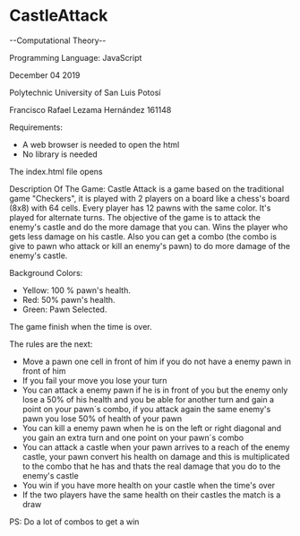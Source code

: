 # CastleAttack
--Computational Theory--

Programming Language: JavaScript

December 04 2019

Polytechnic University of San Luis Potosí

Francisco Rafael Lezama Hernández 161148

Requirements:
- A web browser is needed to open the html
- No library is needed

The index.html file opens

Description Of The Game:
Castle Attack is a game based on the traditional game "Checkers", it is played 
with 2 players on a board like a chess's board (8x8) with 64 cells.
Every player has 12 pawns with the same color.
It's played for alternate turns.
The objective of the game is to attack the enemy's castle and do the more damage that you can.
Wins the player who gets less damage on his castle.
Also you can get a combo (the combo is give to pawn who attack or kill an enemy's pawn) to 
do more damage of the enemy's castle.

Background Colors:
- Yellow: 100 % pawn's health.
- Red: 50% pawn's health.
- Green: Pawn Selected.

The game finish when the time is over.

The rules are the next:

- Move a pawn one cell in front of him if you do not 
  have a enemy pawn in front of him
- If you fail your move you lose your turn
- You can attack a enemy pawn if he is in front of you but 
  the enemy only lose a 50% of his health and you be able for 
  another turn and gain a point on your pawn´s combo, if you 
  attack again the same enemy's pawn you lose 50% of health of your pawn
- You can kill a enemy pawn when he is on the left or right 
  diagonal and you gain an extra turn and one point on your pawn´s combo
- You can attack a castle when your pawn arrives to a reach of the enemy 
  castle, your pawn convert his health on damage and this is multiplicated 
  to the combo that he has and thats the real damage that you do to 
  the enemy's castle
- You win if you have more health on your castle when the time's over
- If the two players have the same health on their castles 
  the match is a draw

PS: Do a lot of combos to get a win

